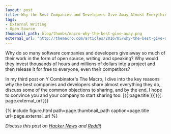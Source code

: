 ```yaml
---
layout: post
title: Why the Best Companies and Developers Give Away Almost Everything They Do
tags:
- External Writing
- Open Source
thumbnail_path: blog/thumbs/macro-why-the-best-give-away.png
external_url: "http://themacro.com/articles/2016/05/why-the-best-give-away/"
---
```


Why do so many software companies and developers give away so much of their work in the form of open source, writing,
and speaking? Why would they invest thousands of hours and millions of dollars into a project and then release it for
free to everyone, even their competitors?

In my third post on Y Combinator's The Macro, I dive into the key reasons why the best companies and developers share
almost everything they do, discuss some of the common objections to sharing, and by the end, I hope to convince you and
your company to start sharing too: [{{ page.title }}]({{ page.external_url }})

{% include figure.html path=page.thumbnail_path caption=page.title url=page.external_url %}

*Discuss this post on [Hacker News](https://news.ycombinator.com/item?id=11782452) and
[Reddit](https://www.reddit.com/r/programming/comments/4l82ei/why_the_best_companies_and_developers_give_away/)*